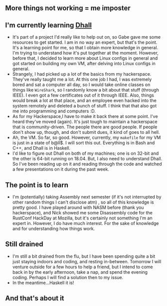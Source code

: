 ## More things not working = me imposter

## I'm currently learning [Dhall](https://github.com/dhall-lang/dhall-haskell/releases)

- It's part of a project I'd really like to help out on, so Gabe gave me some resources to get started.
  I am in no way an expert, but that's the point. It's a learning point for me, so that I obtain more knowledge 
  in general. I'm trying to understand how it's put together at the moment.
  However, before that, I decided to learn more about Linux configs in general and got started on building
  my own VM, after delving into Linux configs in general. 
- Strangely, I had picked up a lot of the basics from my hackerspace. They've really taught me a lot.
  At this one job I had, I was extremely bored and sat a computer all day, so I would take online classes on things like ```WireShark```,
  so I randomly know a bit about that stuff (through IEEE). I even got a few certificates out of it through
  IEEE. Also, things would break a lot at that place, and an employee even hacked into the system remotely 
  and deleted a bunch of stuff. I think that that also got me into programming and computers :D.
- As for my Hackerspace,I have to make it back there at some point. I've heard they've moved (again). It's just tough to 
  maintain a hackerspace that is community-driven. The people there are good people. If people don't show up,
  though, and don't submit dues, it kind of goes to all hell.
- Ah, the VM. So far, so good. However, currently, my ```makefile``` for my VM is just in a state of b@ll$.
  I will sort this out. Everything is in Bash and C++, and Dhall is in Haskell.
- I'd like to figure out Dhall on both of my machines; one is on 32-bit and the other is 64-bit running on 18.04.
  But, I also need to understand Dhall. So I've been reading up on it and reading through the code and watched a few
  presentations on it during the past week.
  
## The point is to learn
- I'm (potentially) taking Assembly next semester (if it's not interrupted by other random things I can't
  disclose atm) , so all of this knowledge is pretty good. I have played
  around with NASM before (thank you hackerspace), and Nick showed me some Disassembly code for the RustConf
  HackDay at Mozilla, but it's certainly not something I'm an expert in. However, I do have much interest.
  For the sake of knowledge and for understanding how things work. 
  
## Still drained
- I'm still a bit drained from the flu, but I have been spending quite a bit just staying indoors and coding,
  and resting in-between. Tomorrow I will venture outside for a few hours to help a friend, but I intend to come back in by
  the early afternoon, take a nap, and spend the evening coding. Perhaps I will find a solution then to 
  my issue. 
- In the meantime...Haskell it is!
  
## And that's about it
 
  

  
